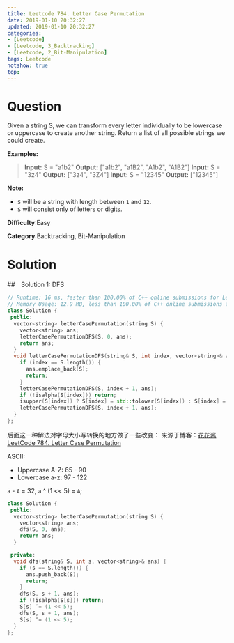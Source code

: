 ```yaml
---
title: Leetcode 784. Letter Case Permutation
date: 2019-01-10 20:32:27
updated: 2019-01-10 20:32:27
categories:
- [Leetcode]
- [Leetcode, 3_Backtracking]
- [Leetcode, 2_Bit-Manipulation]
tags: Leetcode
notshow: true
top:
---
```


# Question

Given a string S, we can transform every letter individually to be lowercase or uppercase to create another string. Return a list of all possible strings we could create.

**Examples:**
> **Input:** S = "a1b2"
> **Output:** ["a1b2", "a1B2", "A1b2", "A1B2"]
> **Input:** S = "3z4"
> **Output:** ["3z4", "3Z4"]
> **Input:** S = "12345"
> **Output:** ["12345"]

**Note:**
- `S`  will be a string with length between  `1`  and  `12`.
- `S`  will consist only of letters or digits.

**Difficulty**:Easy

**Category**:Backtracking, Bit-Manipulation

<!-- more -->

# Solution

##　Solution 1: DFS

```cpp
// Runtime: 16 ms, faster than 100.00% of C++ online submissions for Letter Case Permutation.
// Memory Usage: 12.9 MB, less than 100.00% of C++ online submissions for Letter Case Permutation.
class Solution {
 public:
  vector<string> letterCasePermutation(string S) {
    vector<string> ans;
    letterCasePermutationDFS(S, 0, ans);
    return ans;
  }
  void letterCasePermutationDFS(string& S, int index, vector<string>& ans) {
    if (index == S.length()) {
      ans.emplace_back(S);
      return;
    }
    letterCasePermutationDFS(S, index + 1, ans);
    if (!isalpha(S[index])) return;
    isupper(S[index]) ? S[index] = std::tolower(S[index]) : S[index] = std::toupper(S[index]);
    letterCasePermutationDFS(S, index + 1, ans);
  }
};
```

后面这一种解法对字母大小写转换的地方做了一些改变： 来源于博客：[花花酱 LeetCode 784. Letter Case Permutation](https://zxi.mytechroad.com/blog/searching/leetcode-784-letter-case-permutation/)

ASCII:
* Uppercase A-Z: 65 - 90
* Lowercase a-z: 97 - 122

`a` - `A` = 32, `a` ^ (1 << 5) = `A`;

```cpp
class Solution {
 public:
  vector<string> letterCasePermutation(string S) {
    vector<string> ans;
    dfs(S, 0, ans);
    return ans;
  }

 private:
  void dfs(string& S, int s, vector<string>& ans) {
    if (s == S.length()) {
      ans.push_back(S);
      return;
    }
    dfs(S, s + 1, ans);
    if (!isalpha(S[s])) return;
    S[s] ^= (1 << 5);
    dfs(S, s + 1, ans);
    S[s] ^= (1 << 5);
  }
};
```